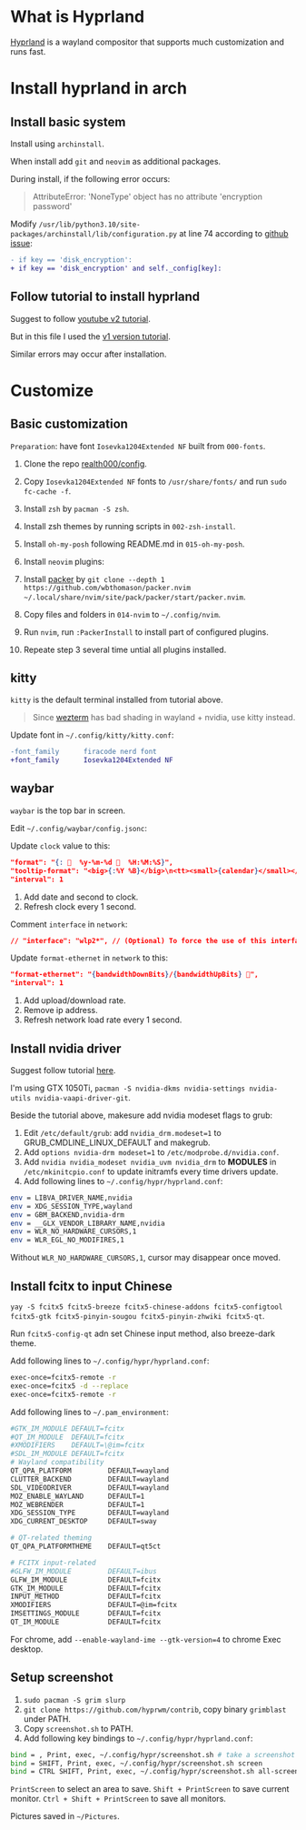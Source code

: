# What is Hyprland

[Hyprland](https://github.com/hyprwm/Hyprland) is a wayland compositor that supports much customization and runs fast.

# Install hyprland in arch

## Install basic system

Install using `archinstall`.

When install add `git` and `neovim` as additional packages.

During install, if the following error occurs:

> AttributeError: 'NoneType' object has no attribute 'encryption password'

Modify `/usr/lib/python3.10/site-packages/archinstall/lib/configuration.py` at line 74 according to [github issue](https://github.com/archlinux/archinstall/issues/1715):

``` diff
- if key == 'disk_encryption':
+ if key == 'disk_encryption' and self._config[key]:
```

## Follow tutorial to install hyprland

Suggest to follow [youtube v2 tutorial](https://www.youtube.com/watch?v=8GmpCwBqHCA&ab_channel=SolDoesTech).

But in this file I used the [v1 version tutorial](https://www.youtube.com/watch?v=lfUWwZqzHmA&t=6s&ab_channel=SolDoesTech).

Similar errors may occur after installation.

# Customize

## Basic customization

`Preparation`: have font `Iosevka1204Extended NF` built from `000-fonts`.

1. Clone the repo [realth000/config](https://github.com/realth000/config.git).
2. Copy `Iosevka1204Extended NF` fonts to `/usr/share/fonts/` and run `sudo fc-cache -f`.
3. Install `zsh` by `pacman -S zsh`.
4. Install zsh themes by running scripts in `002-zsh-install`.
5. Install `oh-my-posh` following README.md in `015-oh-my-posh`.
6. Install `neovim` plugins:

  1. Install [packer](https://github.com/wbthomason/packer.nvim) by `git clone --depth 1 https://github.com/wbthomason/packer.nvim ~/.local/share/nvim/site/pack/packer/start/packer.nvim`.
  2. Copy files and folders in `014-nvim` to `~/.config/nvim`.
  3. Run `nvim`, run `:PackerInstall` to install part of configured plugins.
  4. Repeate step 3 several time untial all plugins installed.


## kitty

`kitty` is the default terminal installed from tutorial above.

> Since [wezterm](https://wezfurlong.org/wezterm/) has bad shading in wayland + nvidia, use kitty instead.

Update font in `~/.config/kitty/kitty.conf`:

``` diff
-font_family      firacode nerd font
+font_family      Iosevka1204Extended NF
```

## waybar

`waybar` is the top bar in screen.

Edit `~/.config/waybar/config.jsonc`:

Update `clock` value to this:

``` json
"format": "{:   %y-%m-%d   %H:%M:%S}",
"tooltip-format": "<big>{:%Y %B}</big>\n<tt><small>{calendar}</small></tt>",
"interval": 1
```

1. Add date and second to clock.
2. Refresh clock every 1 second.

Comment `interface` in `network`:

``` json
// "interface": "wlp2*", // (Optional) To force the use of this interface
```

Update `format-ethernet` in `network` to this:

``` json
"format-ethernet": "{bandwidthDownBits}/{bandwidthUpBits} ",
"interval": 1
```

1. Add upload/download rate.
2. Remove ip address.
3. Refresh network load rate every 1 second.


## Install nvidia driver

Suggest follow tutorial [here](https://wiki.hyprland.org/Nvidia/).

I'm using GTX 1050Ti, `pacman -S nvidia-dkms nvidia-settings nvidia-utils nvidia-vaapi-driver-git`.

Beside the tutorial above, makesure add nvidia modeset flags to grub:

1. Edit `/etc/default/grub`: add `nvidia_drm.modeset=1` to GRUB_CMDLINE_LINUX_DEFAULT and makegrub.
2. Add `options nvidia-drm modeset=1` to `/etc/modprobe.d/nvidia.conf`.
3. Add `nvidia nvidia_modeset nvidia_uvm nvidia_drm` to **MODULES** in `/etc/mkinitcpio.conf` to update initramfs every time drivers update.
4. Add following lines to `~/.config/hypr/hyprland.conf`:

``` bash
env = LIBVA_DRIVER_NAME,nvidia
env = XDG_SESSION_TYPE,wayland
env = GBM_BACKEND,nvidia-drm
env = __GLX_VENDOR_LIBRARY_NAME,nvidia
env = WLR_NO_HARDWARE_CURSORS,1
env = WLR_EGL_NO_MODIFIRES,1
```

Without `WLR_NO_HARDWARE_CURSORS,1`, cursor may disappear once moved.

## Install fcitx to input Chinese

`yay -S fcitx5 fcitx5-breeze fcitx5-chinese-addons fcitx5-configtool fcitx5-gtk fcitx5-pinyin-sougou fcitx5-pinyin-zhwiki fcitx5-qt`.

Run `fcitx5-config-qt` adn set Chinese input method, also breeze-dark theme.

Add following lines to `~/.config/hypr/hyprland.conf`:

``` bash
exec-once=fcitx5-remote -r
exec-once=fcitx5 -d --replace
exec-once=fcitx5-remote -r
```

Add following lines to `~/.pam_environment`:

``` bash
#GTK_IM_MODULE DEFAULT=fcitx
#QT_IM_MODULE  DEFAULT=fcitx
#XMODIFIERS    DEFAULT=\@im=fcitx
#SDL_IM_MODULE DEFAULT=fcitx
# Wayland compatibility
QT_QPA_PLATFORM         DEFAULT=wayland
CLUTTER_BACKEND         DEFAULT=wayland
SDL_VIDEODRIVER         DEFAULT=wayland
MOZ_ENABLE_WAYLAND      DEFAULT=1
MOZ_WEBRENDER           DEFAULT=1
XDG_SESSION_TYPE        DEFAULT=wayland
XDG_CURRENT_DESKTOP     DEFAULT=sway

# QT-related theming
QT_QPA_PLATFORMTHEME    DEFAULT=qt5ct

# FCITX input-related
#GLFW_IM_MODULE         DEFAULT=ibus
GLFW_IM_MODULE          DEFAULT=fcitx
GTK_IM_MODULE           DEFAULT=fcitx
INPUT_METHOD            DEFAULT=fcitx
XMODIFIERS              DEFAULT=@im=fcitx
IMSETTINGS_MODULE       DEFAULT=fcitx
QT_IM_MODULE            DEFAULT=fcitx
```

For chrome, add ``--enable-wayland-ime --gtk-version=4`` to chrome Exec desktop.

## Setup screenshot

1. `sudo pacman -S grim slurp`
2. `git clone https://github.com/hyprwm/contrib`, copy binary `grimblast` under PATH.
3. Copy `screenshot.sh` to PATH.
4. Add following key bindings to `~/.config/hypr/hyprland.conf`:

``` bash
bind = , Print, exec, ~/.config/hypr/screenshot.sh # take a screenshot
bind = SHIFT, Print, exec, ~/.config/hypr/screenshot.sh screen
bind = CTRL SHIFT, Print, exec, ~/.config/hypr/screenshot.sh all-screen
```

`PrintScreen` to select an area to save.
`Shift + PrintScreen` to save current monitor.
`Ctrl + Shift + PrintScreen` to save all monitors.

Pictures saved in `~/Pictures`.



